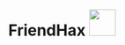 # FriendHax <img src=https://orig00.deviantart.net/2742/f/2017/271/5/6/khaxf_by_squishypug3ds-dbovaxx.png width = "48">

